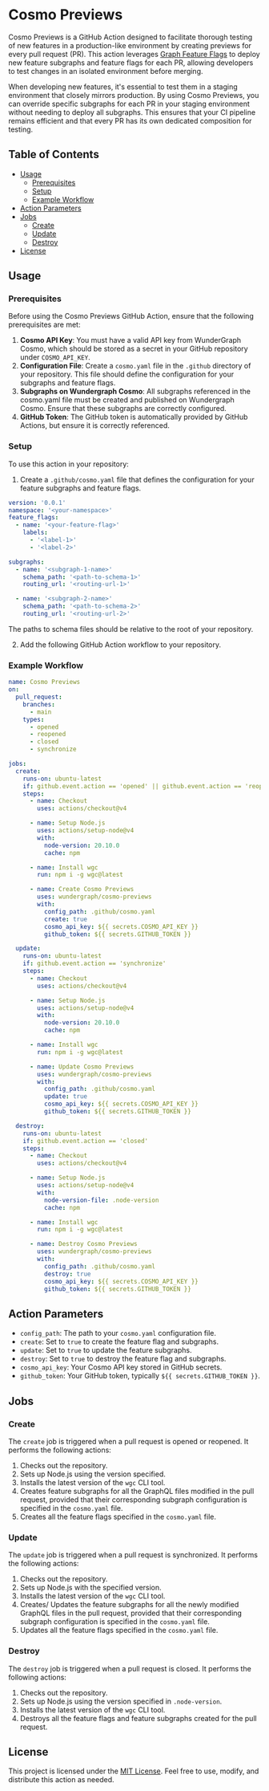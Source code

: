 # Cosmo Previews

Cosmo Previews is a GitHub Action designed to facilitate thorough testing of new features in a production-like environment by creating previews for every pull request (PR). This action leverages [Graph Feature Flags](https://cosmo-docs.wundergraph.com/concepts/feature-flags) to deploy new feature subgraphs and feature flags for each PR, allowing developers to test changes in an isolated environment before merging.

When developing new features, it's essential to test them in a staging environment that closely mirrors production. By using Cosmo Previews, you can override specific subgraphs for each PR in your staging environment without needing to deploy all subgraphs. This ensures that your CI pipeline remains efficient and that every PR has its own dedicated composition for testing.

## Table of Contents

- [Usage](#usage)
  - [Prerequisites](#prerequisites)
  - [Setup](#setup)
  - [Example Workflow](#example-workflow)
- [Action Parameters](#action-parameters)
- [Jobs](#jobs)
  - [Create](#create)
  - [Update](#update)
  - [Destroy](#destroy)
- [License](#license)

## Usage

### Prerequisites

Before using the Cosmo Previews GitHub Action, ensure that the following prerequisites are met:

1. **Cosmo API Key**: You must have a valid API key from WunderGraph Cosmo, which should be stored as a secret in your GitHub repository under `COSMO_API_KEY`.
2. **Configuration File**: Create a `cosmo.yaml` file in the `.github` directory of your repository. This file should define the configuration for your subgraphs and feature flags.
3. **Subgraphs on Wundergraph Cosmo**: All subgraphs referenced in the cosmo.yaml file must be created and published on Wundergraph Cosmo. Ensure that these subgraphs are correctly configured.
4. **GitHub Token**: The GitHub token is automatically provided by GitHub Actions, but ensure it is correctly referenced.

### Setup

To use this action in your repository:

1. Create a `.github/cosmo.yaml` file that defines the configuration for your feature subgraphs and feature flags.

``` yaml 
version: '0.0.1'
namespace: '<your-namespace>'
feature_flags:
  - name: '<your-feature-flag>'
    labels:
      - '<label-1>'
      - '<label-2>'

subgraphs:
  - name: '<subgraph-1-name>'
    schema_path: '<path-to-schema-1>'
    routing_url: '<routing-url-1>'

  - name: '<subgraph-2-name>'
    schema_path: '<path-to-schema-2>'
    routing_url: '<routing-url-2>'
```
The paths to schema files should be relative to the root of your repository.

2. Add the following GitHub Action workflow to your repository.

### Example Workflow

```yaml
name: Cosmo Previews
on:
  pull_request:
    branches:
      - main
    types:
      - opened
      - reopened
      - closed
      - synchronize

jobs:
  create:
    runs-on: ubuntu-latest
    if: github.event.action == 'opened' || github.event.action == 'reopened'
    steps:
      - name: Checkout
        uses: actions/checkout@v4

      - name: Setup Node.js
        uses: actions/setup-node@v4
        with:
          node-version: 20.10.0
          cache: npm

      - name: Install wgc
        run: npm i -g wgc@latest

      - name: Create Cosmo Previews
        uses: wundergraph/cosmo-previews
        with:
          config_path: .github/cosmo.yaml
          create: true
          cosmo_api_key: ${{ secrets.COSMO_API_KEY }}
          github_token: ${{ secrets.GITHUB_TOKEN }}

  update:
    runs-on: ubuntu-latest
    if: github.event.action == 'synchronize'
    steps:
      - name: Checkout
        uses: actions/checkout@v4

      - name: Setup Node.js
        uses: actions/setup-node@v4
        with:
          node-version: 20.10.0
          cache: npm

      - name: Install wgc
        run: npm i -g wgc@latest

      - name: Update Cosmo Previews
        uses: wundergraph/cosmo-previews
        with:
          config_path: .github/cosmo.yaml
          update: true
          cosmo_api_key: ${{ secrets.COSMO_API_KEY }}
          github_token: ${{ secrets.GITHUB_TOKEN }}

  destroy:
    runs-on: ubuntu-latest
    if: github.event.action == 'closed'
    steps:
      - name: Checkout
        uses: actions/checkout@v4

      - name: Setup Node.js
        uses: actions/setup-node@v4
        with:
          node-version-file: .node-version
          cache: npm

      - name: Install wgc
        run: npm i -g wgc@latest

      - name: Destroy Cosmo Previews
        uses: wundergraph/cosmo-previews
        with:
          config_path: .github/cosmo.yaml
          destroy: true
          cosmo_api_key: ${{ secrets.COSMO_API_KEY }}
          github_token: ${{ secrets.GITHUB_TOKEN }}
```

## Action Parameters

- `config_path`: The path to your `cosmo.yaml` configuration file.
- `create`: Set to `true` to create the feature flag and subgraphs.
- `update`: Set to `true` to update the feature subgraphs.
- `destroy`: Set to `true` to destroy the feature flag and subgraphs.
- `cosmo_api_key`: Your Cosmo API key stored in GitHub secrets.
- `github_token`: Your GitHub token, typically `${{ secrets.GITHUB_TOKEN }}`.

## Jobs

### Create

The `create` job is triggered when a pull request is opened or reopened. It performs the following actions:

1. Checks out the repository.
2. Sets up Node.js using the version specified.
3. Installs the latest version of the `wgc` CLI tool.
4. Creates feature subgraphs for all the GraphQL files modified in the pull request, provided that their corresponding subgraph configuration is specified in the `cosmo.yaml` file.
5. Creates all the feature flags specified in the `cosmo.yaml` file.

### Update

The `update` job is triggered when a pull request is synchronized. It performs the following actions:

1. Checks out the repository.
2. Sets up Node.js with the specified version.
3. Installs the latest version of the `wgc` CLI tool.
4. Creates/ Updates the feature subgraphs for all the newly modified GraphQL files in the pull request, provided that their corresponding subgraph configuration is specified in the `cosmo.yaml` file.
5. Updates all the feature flags specified in the `cosmo.yaml` file.

### Destroy

The `destroy` job is triggered when a pull request is closed. It performs the following actions:

1. Checks out the repository.
2. Sets up Node.js using the version specified in `.node-version`.
3. Installs the latest version of the `wgc` CLI tool.
4. Destroys all the feature flags and feature subgraphs created for the pull request.

## License

This project is licensed under the [MIT License](LICENSE). Feel free to use, modify, and distribute this action as needed.